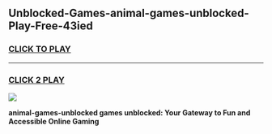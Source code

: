 
## Unblocked-Games-animal-games-unblocked-Play-Free-43ied
<h3>
<a href="https://premium76.site?title=animal-games-unblocked&ref=20A">CLICK TO PLAY</a></h3>
<hr>

<h3>
<a href="https://premium76.site?title=animal-games-unblocked&ref=20A">CLICK 2 PLAY</a>
  
</h3>

<a href="https://premium76.site?title=animal-games-unblocked&ref=20A"><img src="https://clearcache.store/games.png"></a>


**animal-games-unblocked games unblocked: Your Gateway to Fun and Accessible Online Gaming**

